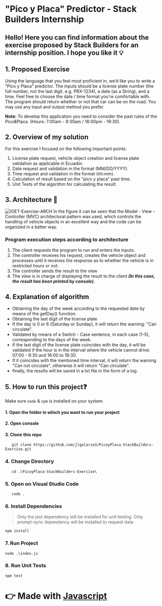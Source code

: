# "Pico y Placa" Predictor - Stack Builders Internship

## Hello! Here you can find information about the exercise proposed by Stack Builders for an internship position. I hope you like it :bulb:

## 1. Proposed Exercise
Using the language that you feel most proficient in, we’d like you to write a "Pico y Placa" predictor. The inputs should be a license plate number (the full number, not the last digit. e.g. PBX-1234), a date (as a String), and a time. Feel free to choose the date / time format you're comfortable with. The program should return whether or not that car can be on the road. You may use any input and output method you prefer. 

**Note:** To develop this application you need to consider the past rules of the Pico&Placa. (Hours: 7:00am - 9:30am / 16:00pm - 19:30).

## 2. Overview of my solution 
For this exercise I focused on the following important points:
 1. License plate request, vehicle object creation and license plate validation as applicable in Ecuador.
 2. Date request and validation in the format (MM/DD/YYYY).
 3. Time request and validation in the format (hh:mm).
 4. Calculation of result based on the "pico y placa" past time.
 5. Unit Tests of the algorithm for calculating the result.
## 3. Architecture  📐
![IOET-Exercise-ARCH](https://user-images.githubusercontent.com/44406615/179069309-e36c92f5-47a7-45d4-ae00-529f4c1db17b.png)
In the figure it can be seen that the Model - View - Controller (MVC) architectural pattern was used, which controls the handling of vehicle objects in an excellent way and the code can be organized in a better way.
### Program execution steps according to architecture
 1. The client requests the program to run and enters the inputs. 
 2. The controller receives his request, creates the vehicle object and processes until it receives the response as to whether the vehicle is in restricted hours or not.
 3. The controller sends the result to the view
 4. The view is in charge of displaying the result to the client ***(In this case, the result has been printed by console).***
## 4. Explanation of algorithm
- Obtaining the day of the week according to the requested date by means of the getDay() function.
- Obtaining the last digit of the license plate
- If the day is 0 or 6 (Saturday or Sunday), it will return the warning: "Can circulate".
- Validated by means of a Switch - Case sentence, in each case (1-5), corresponding to the days of the week.
- If the last digit of the license plate coincides with the day, it will be validated if the hour is in the interval where the vehicle cannot drive: 07:00 - 9:30 and 16:00 to 18:30.
- If it coincides with the mentioned time interval, it will return the warning "Can not circulate", otherwise it will return "Can circulate".
- finally, the results will be saved in a txt file in the form of a log.

## 5. How to run this project:question:

Make sure `node` & `npm` is installed on your system.

#### 1. Open the folder in which you want to run your project
#### 2. Open console
#### 3. Clone this repo
```
   git clone https://github.com/jlgalarza3/PicoyPlaca-StackBuilders-Exercise.git
```
### 4. Change Directory
```
   cd .\PicoyPlaca-StackBuilders-Exercise\
```

### 5. Open on Visual Studio Code
```
   code .
```
### 6. Install Dependencies 

> Only the jest dependency will be installed for unit testing.
> Only prompt-sync dependency will be installed to request data

```
npm install
```
### 7. Run Project
```
node .\index.js
```
### 8. Run Unit Tests
```
npm test
```


👉  Made with [Javascript](https://github.com/topics/javascript) 
======
